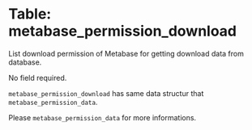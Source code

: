 # Table: metabase_permission_download

List download permission of Metabase for getting download data from database.

No field required.

`metabase_permission_download` has same data structur that `metabase_permission_data`.

Please `metabase_permission_data` for more informations.
